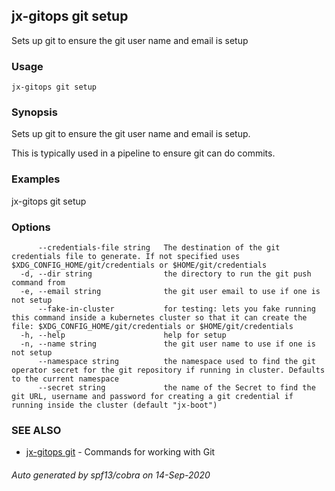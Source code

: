 ## jx-gitops git setup

Sets up git to ensure the git user name and email is setup

### Usage

```
jx-gitops git setup
```

### Synopsis

Sets up git to ensure the git user name and email is setup.
  
This is typically used in a pipeline to ensure git can do commits.

### Examples

  jx-gitops git setup

### Options

```
      --credentials-file string   The destination of the git credentials file to generate. If not specified uses $XDG_CONFIG_HOME/git/credentials or $HOME/git/credentials
  -d, --dir string                the directory to run the git push command from
  -e, --email string              the git user email to use if one is not setup
      --fake-in-cluster           for testing: lets you fake running this command inside a kubernetes cluster so that it can create the file: $XDG_CONFIG_HOME/git/credentials or $HOME/git/credentials
  -h, --help                      help for setup
  -n, --name string               the git user name to use if one is not setup
      --namespace string          the namespace used to find the git operator secret for the git repository if running in cluster. Defaults to the current namespace
      --secret string             the name of the Secret to find the git URL, username and password for creating a git credential if running inside the cluster (default "jx-boot")
```

### SEE ALSO

* [jx-gitops git](jx-gitops_git.md)	 - Commands for working with Git

###### Auto generated by spf13/cobra on 14-Sep-2020
